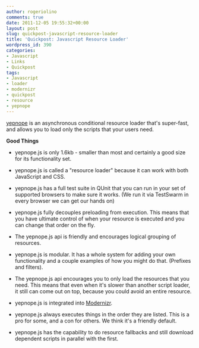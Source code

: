 ```yaml
---
author: rogeriolino
comments: true
date: 2011-12-05 19:55:32+00:00
layout: post
slug: quickpost-javascript-resource-loader
title: 'Quickpost: Javascript Resource Loader'
wordpress_id: 390
categories:
- Javascript
- Links
- Quickpost
tags:
- Javascript
- loader
- modernizr
- quickpost
- resource
- yepnope
---
```


[yepnope](http://yepnopejs.com/) is an asynchronous conditional resource loader that's super-fast, and allows you to load only the scripts that your users need.

**Good Things**

* yepnope.js is only 1.6kb - smaller than most and certainly a good size for its functionality set.

* yepnope.js is called a "resource loader" because it can work with both JavaScript and CSS.

* yepnope.js has a full test suite in QUnit that you can run in your set of supported browsers to make sure it works. (We run it via TestSwarm in every browser we can get our hands on)

* yepnope.js fully decouples preloading from execution. This means that you have ultimate control of when your resource is executed and you can change that order on the fly.

* The yepnope.js api is friendly and encourages logical grouping of resources.

* yepnope.js is modular. It has a whole system for adding your own functionality and a couple examples of how you might do that. (Prefixes and filters).

* The yepnope.js api encourages you to only load the resources that you need. This means that even when it's slower than another script loader, it still can come out on top, because you could avoid an entire resource.

* yepnope.js is integrated into [Modernizr](http://www.modernizr.com/).

* yepnope.js always executes things in the order they are listed. This is a pro for some, and a con for others. We think it's a friendly default.

* yepnope.js has the capability to do resource fallbacks and still download dependent scripts in parallel with the first.

